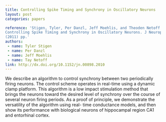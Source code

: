 ```yaml
---
title: Controlling Spike Timing and Synchrony in Oscillatory Neurons
layout: post
categories: papers

reference: 'Stigen, Tyler, Per Danzl, Jeff Moehlis, and Theoden Netoff.
Controlling Spike Timing and Synchrony in Oscillatory Neurons. J Neurophysiol
(2011) pp.'
authors: 
 - name: Tyler Stigen
 - name: Per Danzl
 - name: Jeff Moehlis
 - name: Tay Netoff
link: http://dx.doi.org/10.1152/jn.00898.2010
---
```


We describe an algorithm to control synchrony between two periodically firing
neurons. The control scheme operates in real-time using a dynamic clamp
platform. This algorithm is a low impact stimulation method that brings the
neurons toward the desired level of synchrony over the course of several neuron
firing periods. As a proof of principle, we demonstrate the versatility of the
algorithm using real- time conductance models, and then show its performance
with biological neurons of hippocampal region CA1 and entorhinal cortex.
